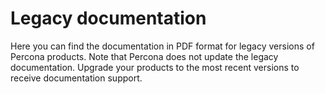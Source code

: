 # Legacy documentation 

Here you can find the documentation in PDF format for legacy versions of Percona products. Note that Percona does not update the legacy documentation. Upgrade your products to the most recent versions to receive documentation support.
